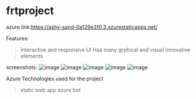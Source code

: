 # frtproject
azure link:https://ashy-sand-0a129e310.3.azurestaticapps.net/

Features:
>Interactive and responsive UI
>Has many grphical and visual innovative elements

screenshots:
![image](https://github.com/Aalekhyamatta/frtproject/assets/108809892/4fece908-d736-454b-9811-e61f9a615b09)
![image](https://github.com/Aalekhyamatta/frtproject/assets/108809892/8ba1549c-474e-4a2e-9cd9-ba933d9ce960)
![image](https://github.com/Aalekhyamatta/frtproject/assets/108809892/1413fb28-26b2-4a6f-ba72-4ed585bf42bf)
![image](https://github.com/Aalekhyamatta/frtproject/assets/108809892/b306d43d-9a31-41ac-a397-b5e2a97dbbef)
![image](https://github.com/Aalekhyamatta/frtproject/assets/108809892/79239d71-b99a-49d6-b7ad-04a67a958d96)

Azure Technologies used for the project
>static web app
>azure bot




